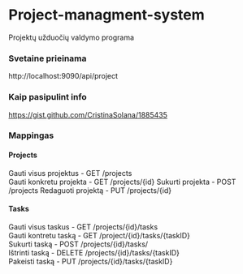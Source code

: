 # Project-managment-system
Projektų užduočių valdymo programa

### Svetaine prieinama
http://localhost:9090/api/project

###  Kaip pasipulint info
https://gist.github.com/CristinaSolana/1885435


### Mappingas

#### Projects
Gauti visus projektus   - GET /projects  
Gauti konkretu projekta - GET /projects/{id} 
Sukurti projekta 		- POST 	/projects 
Redaguoti projektą 	    - PUT	/projects/{id}   

#### Tasks
Gauti visus taskus - GET /projects/{id}/tasks   
Gauti kontretu taską - GET /project/{id}/tasks/{taskID}  
Sukurti taską  - POST /projects/{id}/tasks/  
Ištrinti taską - DELETE /projects/{id}/tasks/{taskID}  
Pakeisti taską - PUT  /projects/{id}/tasks/{taskID}
